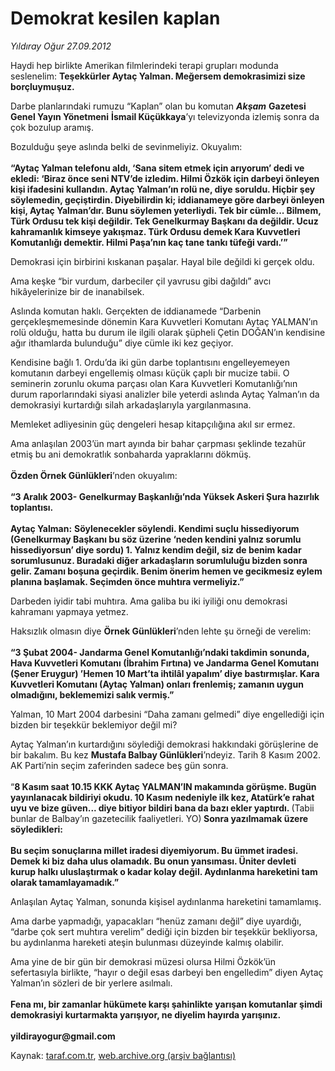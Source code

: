 # Demokrat kesilen kaplan 

*Yıldıray Oğur 27.09.2012*

<div class="yazi"><p>Haydi hep birlikte Amerikan filmlerindeki terapi grupları modunda seslenelim: <b>Teşekkürler Aytaç Yalman. Meğersem demokrasimizi size borçluymuşuz.</b> </p>
<p>Darbe planlarındaki rumuzu “Kaplan” olan bu komutan <b><i>Akşam</i></b> <b>Gazetesi Genel Yayın Yönetmeni</b> <b>İsmail Küçükkaya</b>’yı televizyonda izlemiş sonra da çok bozulup aramış.</p>
<p>Bozulduğu şeye aslında belki de sevinmeliyiz. Okuyalım:<br/><br/><b>“Aytaç Yalman telefonu aldı, ‘Sana sitem etmek için arıyorum’ dedi ve ekledi: ‘Biraz önce seni NTV’de izledim. Hilmi Özkök için darbeyi önleyen kişi ifadesini kullandın. Aytaç Yalman’ın rolü ne, diye soruldu. Hiçbir şey söylemedin, geçiştirdin. Diyebilirdin ki; iddianameye göre darbeyi önleyen kişi, Aytaç Yalman’dır. Bunu söylemen yeterliydi. Tek bir cümle... Bilmem, Türk Ordusu tek kişi değildir. Tek Genelkurmay Başkanı da değildir. Ucuz kahramanlık kimseye yakışmaz. Türk Ordusu demek Kara Kuvvetleri Komutanlığı demektir. Hilmi Paşa’nın kaç tane tankı tüfeği vardı.’”</b></p>
<p>Demokrasi için birbirini kıskanan paşalar. Hayal bile değildi ki gerçek oldu. </p>
<p>Ama keşke “bir vurdum, darbeciler çil yavrusu gibi dağıldı” avcı hikâyelerinize bir de inanabilsek. </p>
<p>Aslında komutan haklı. Gerçekten de iddianamede “Darbenin gerçekleşmemesinde dönemin Kara Kuvvetleri Komutanı Aytaç YALMAN’ın rolü olduğu, hatta bu durum ile ilgili olarak şüpheli Çetin DOĞAN’ın kendisine ağır ithamlarda bulunduğu” diye cümle iki kez geçiyor.</p>
<p>Kendisine bağlı 1. Ordu’da iki gün darbe toplantısını engelleyemeyen komutanın darbeyi engellemiş olması küçük çaplı bir mucize tabii. O seminerin zorunlu okuma parçası olan Kara Kuvvetleri Komutanlığı’nın durum raporlarındaki siyasi analizler bile yeterdi aslında Aytaç Yalman’ın da demokrasiyi kurtardığı silah arkadaşlarıyla yargılanmasına. </p>
<p>Memleket adliyesinin güç dengeleri hesap kitapçılığına akıl sır ermez. </p>
<p>Ama anlaşılan 2003’ün mart ayında bir bahar çarpması şeklinde tezahür etmiş bu ani demokratlık sonbaharda yapraklarını dökmüş.<br/><br/><b>Özden Örnek Günlükleri</b>’nden okuyalım:<br/><br/><b>“3 Aralık 2003- Genelkurmay Başkanlığı’nda Yüksek Askeri Şura hazırlık toplantısı.<br/><br/></b><b>Aytaç Yalman:</b> <b>Söylenecekler söylendi. Kendimi suçlu hissediyorum (Genelkurmay Başkanı bu söz üzerine ‘neden kendini yalnız sorumlu hissediyorsun’ diye sordu) 1. Yalnız kendim değil, siz de benim kadar sorumlusunuz. Buradaki diğer arkadaşların sorumluluğu bizden sonra gelir. Zamanı boşuna geçirdik. Benim önerim hemen ve gecikmesiz eylem planına başlamak. Seçimden önce muhtıra vermeliyiz.”</b></p>
<p>Darbeden iyidir tabi muhtıra. Ama galiba bu iki iyiliği onu demokrasi kahramanı yapmaya yetmez.</p>
<p>Haksızlık olmasın diye <b>Örnek Günlükleri</b>’nden lehte şu örneği de verelim:<br/><br/><b>“3 Şubat 2004- </b><b>Jandarma Genel Komutanlığı’ndaki takdimin sonunda, Hava Kuvvetleri Komutanı (İbrahim Fırtına) ve Jandarma Genel Komutanı (Şener Eruygur) ’Hemen 10 Mart’ta ihtilâl yapalım’ diye bastırmışlar. Kara Kuvvetleri Komutanı (Aytaç Yalman) onları frenlemiş; zamanın uygun olmadığını, beklememizi salık vermiş.” </b></p>
<p>Yalman, 10 Mart 2004 darbesini “Daha zamanı gelmedi” diye engellediği için bizden bir teşekkür beklemiyor değil mi? </p>
<p>Aytaç Yalman’ın kurtardığını söylediği demokrasi hakkındaki görüşlerine de bir bakalım. Bu kez <b>Mustafa Balbay Günlükleri</b>’ndeyiz. Tarih 8 Kasım 2002. AK Parti’nin seçim zaferinden sadece beş gün sonra.<br/><br/>“<b>8 Kasım saat 10.15 KKK Aytaç YALMAN’IN makamında görüşme. Bugün yayınlanacak bildiriyi okudu. 10 Kasım nedeniyle ilk kez, Atatürk’e rahat uyu ve bize güven... diye bitiyor bildiri bana da bazı ekler yaptırdı. </b>(Tabii bunlar de Balbay’ın gazetecilik faaliyetleri. YO)<b> Sonra yazılmamak üzere söyledikleri:<br/><br/></b><b>Bu </b><b>seçim</b><b> </b><b>sonuçlarına millet iradesi diyemiyorum. Bu ümmet iradesi. Demek ki biz daha ulus olamadık. Bu onun yansıması. Üniter devleti kurup halkı uluslaştırmak o kadar kolay değil. Aydınlanma hareketini tam olarak tamamlayamadık.”</b> </p>
<p>Anlaşılan Aytaç Yalman, sonunda kişisel aydınlanma hareketini tamamlamış. </p>
<p>Ama darbe yapmadığı, yapacakları “henüz zamanı değil” diye uyardığı, “darbe çok sert muhtıra verelim” dediği için bizden bir teşekkür bekliyorsa, bu aydınlanma hareketi ateşin bulunması düzeyinde kalmış olabilir.</p>
<p>Ama yine de bir gün bir demokrasi müzesi olursa Hilmi Özkök’ün sefertasıyla birlikte, “hayır o değil esas darbeyi ben engelledim” diyen Aytaç Yalman’ın sözleri de bir yerlere asılmalı.<br/><br/><b>Fena mı, bir zamanlar hükümete karşı şahinlikte yarışan komutanlar şimdi demokrasiyi kurtarmakta yarışıyor, ne diyelim hayırda yarışınız.<br/><br/></b><b>yildirayogur@gmail.com</b></p>
</div>

Kaynak: [taraf.com.tr](http://www.taraf.com.tr/yildiray-ogur/makale-demokrat-kesilen-kaplan.htm), [web.archive.org (arşiv bağlantısı)](http://web.archive.org/web/20130709154237/http://www.taraf.com.tr/yildiray-ogur/makale-demokrat-kesilen-kaplan.htm)
